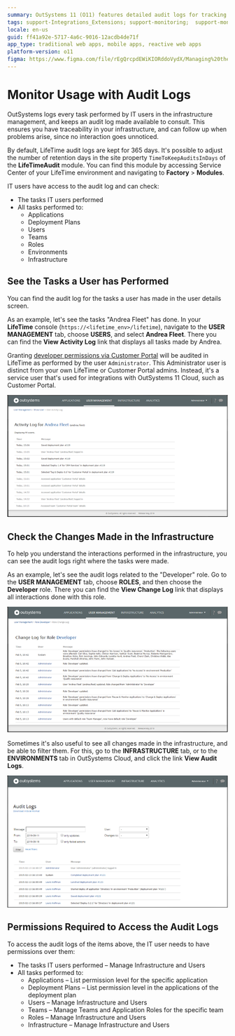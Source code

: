 ```yaml
---
summary: OutSystems 11 (O11) features detailed audit logs for tracking IT user activities and ensuring infrastructure traceability.
tags: support-Integrations_Extensions; support-monitoring;  support-monitoring-featured
locale: en-us
guid: ff41a92e-5717-4a6c-9016-12acdb4de71f
app_type: traditional web apps, mobile apps, reactive web apps
platform-version: o11
figma: https://www.figma.com/file/rEgQrcpdEWiKIORddoVydX/Managing%20the%20Applications%20Lifecycle?node-id=267:120
---
```


# Monitor Usage with Audit Logs

OutSystems logs every task performed by IT users in the infrastructure management, and keeps an audit log made available to consult. This ensures you have traceability in your infrastructure, and can follow up when problems arise, since no interaction goes unnoticed. 

By default, LifeTime audit logs are kept for 365 days. It's possible to adjust the number of retention days in the site property `TimeToKeepAuditsInDays` of the **LifeTimeAudit** module. You can find this module by accessing Service Center of your LifeTime environment and navigating to **Factory** > **Modules**.  

IT users have access to the audit log and can check:

* The tasks IT users performed
* All tasks performed to:
    * Applications
    * Deployment Plans
    * Users
    * Teams
    * Roles
    * Environments
    * Infrastructure


## See the Tasks a User has Performed

You can find the audit log for the tasks a user has made in the user details screen.

As an example, let's see the tasks "Andrea Fleet" has done. In your **LifeTime** console (`https://<lifetime_env>/lifetime`), navigate to the **USER MANAGEMENT** tab, choose **USERS**, and select **Andrea Fleet**. There you can find the **View Activity Log** link that displays all tasks made by Andrea.

<div class="info" markdown="1">

Granting [developer permissions via Customer Portal](https://www.outsystems.com/tk/redirect?g=5bd7f106-3784-4821-a603-0ad0c0fd8f82) will be audited in LifeTime as performed by the user `Administrator`. This Administrator user is distinct from your own LifeTime or Customer Portal admins. Instead, it's a service user that's used for integrations with OutSystems 11 Cloud, such as Customer Portal.

</div>

![Screenshot of the OutSystems LifeTime console showing the User Management tab with Andrea Fleet's activity log.](images/monitor-usage-with-audit-logs-1.png "User Activity Log in OutSystems")

## Check the Changes Made in the Infrastructure

To help you understand the interactions performed in the infrastructure, you can see the audit logs right where the tasks were made.

As an example, let's see the audit logs related to the "Developer" role. Go to the **USER MANAGEMENT** tab, choose **ROLES**, and then choose the **Developer** role. There you can find the **View Change Log** link that displays all interactions done with this role.

![Screenshot of the OutSystems LifeTime console displaying the Roles section under User Management with the Developer role's change log.](images/monitor-usage-with-audit-logs-2.png "Role Change Log in OutSystems")

Sometimes it's also useful to see all changes made in the infrastructure, and be able to filter them. For this, go to the **INFRASTRUCTURE** tab, or to the **ENVIRONMENTS** tab in OutSystems Cloud, and click the link **View Audit Logs**.

![Screenshot showing the Infrastructure tab in OutSystems with the View Audit Logs link highlighted.](images/monitor-usage-with-audit-logs-3.png "Infrastructure Audit Logs in OutSystems")


## Permissions Required to Access the Audit Logs

To access the audit logs of the items above, the IT user needs to have permissions over them:

* The tasks IT users performed – Manage Infrastructure and Users
* All tasks performed to:
    * Applications – List permission level for the specific application
    * Deployment Plans – List permission level in the applications of the deployment plan
    * Users – Manage Infrastructure and Users
    * Teams – Manage Teams and Application Roles for the specific team
    * Roles – Manage Infrastructure and Users
    * Infrastructure – Manage Infrastructure and Users
